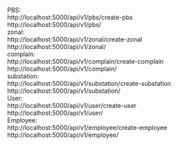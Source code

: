 PBS:<br>
http://localhost:5000/api/v1/pbs/create-pbs<br>
http://localhost:5000/api/v1/pbs/<br>
zonal:<br>
http://localhost:5000/api/v1/zonal/create-zonal<br>
http://localhost:5000/api/v1/zonal/<br>
complain:<br>
http://localhost:5000/api/v1/complain/create-complain<br>
http://localhost:5000/api/v1/complain/<br>
substation:<br>
http://localhost:5000/api/v1/substation/create-substation<br>
http://localhost:5000/api/v1/substation/<br>
User:<br>
http://localhost:5000/api/v1/user/create-user<br>
http://localhost:5000/api/v1/user/<br>
Employee:<br>
http://localhost:5000/api/v1/employee/create-employee<br>
http://localhost:5000/api/v1/employee/<br>
